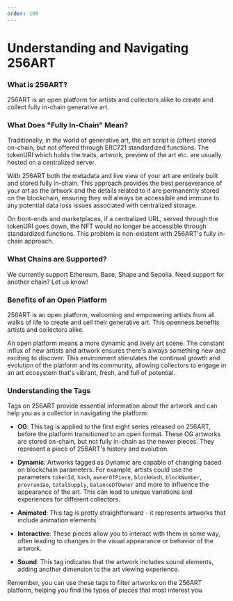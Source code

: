```yaml
---
order: 100
---
```


# Understanding and Navigating 256ART

### What is 256ART?

256ART is an open platform for artists and collectors alike to create and collect fully in-chain generative art.

### What Does "Fully In-Chain" Mean?

Traditionally, in the world of generative art, the art script is (often) stored on-chain, but not offered through ERC721 standardized functions. The tokenURI which holds the traits, artwork, preview of the art etc. are usually hosted on a centralized server.

With 256ART both the metadata and live view of your art are entirely built and stored fully in-chain. This approach provides the best perseverance of your art as the artwork and the details related to it are permanently stored on the blockchain, ensuring they will always be accessible and immune to any potential data loss issues associated with centralized storage.

On front-ends and marketplaces, if a centralized URL, served through the tokenURI goes down, the NFT would no longer be accessible through standardized functions. This problem is non-existent with 256ART's fully in-chain approach.

### What Chains are Supported?

We currently support Ethereum, Base, Shape and Sepolia. Need support for another chain? Let us know!

### Benefits of an Open Platform

256ART is an open platform, welcoming and empowering artists from all walks of life to create and sell their generative art. This openness benefits artists and collectors alike.

An open platform means a more dynamic and lively art scene. The constant influx of new artists and artwork ensures there's always something new and exciting to discover. This environment stimulates the continual growth and evolution of the platform and its community, allowing collectors to engage in an art ecosystem that's vibrant, fresh, and full of potential.

### Understanding the Tags

Tags on 256ART provide essential information about the artwork and can help you as a collector in navigating the platform:

- **OG**: This tag is applied to the first eight series released on 256ART, before the platform transitioned to an open format. These OG artworks are stored on-chain, but not fully in-chain as the newer pieces. They represent a piece of 256ART's history and evolution.

- **Dynamic**: Artworks tagged as Dynamic are capable of changing based on blockchain parameters. For example, artists could use the parameters `tokenId`, `hash`, `ownerOfPiece`, `blockHash`, `blockNumber`, `prevrandao`, `totalSupply`, `balanceOfOwner` and more to influence the appearance of the art. This can lead to unique variations and experiences for different collectors.

- **Animated**: This tag is pretty straightforward - it represents artworks that include animation elements.

- **Interactive**: These pieces allow you to interact with them in some way, often leading to changes in the visual appearance or behavior of the artwork.

- **Sound**: This tag indicates that the artwork includes sound elements, adding another dimension to the art viewing experience.

Remember, you can use these tags to filter artworks on the 256ART platform, helping you find the types of pieces that most interest you.
